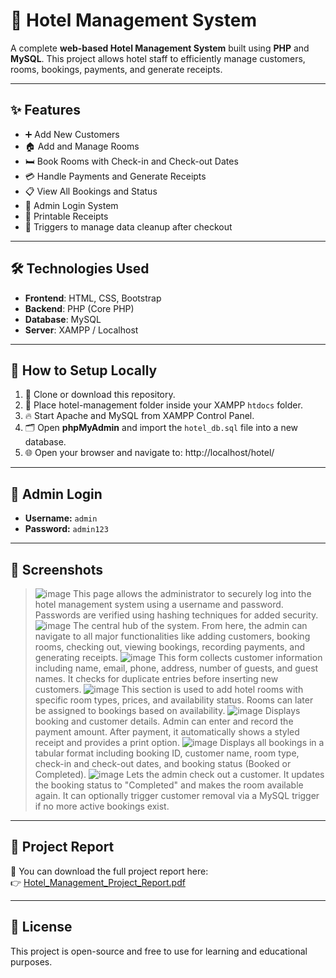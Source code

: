 # 🏨 Hotel Management System

A complete **web-based Hotel Management System** built using **PHP** and **MySQL**. This project allows hotel staff to efficiently manage customers, rooms, bookings, payments, and generate receipts.

---

## ✨ Features

- ➕ Add New Customers
- 🏠 Add and Manage Rooms
- 🛏️ Book Rooms with Check-in and Check-out Dates
- 💳 Handle Payments and Generate Receipts
- 📋 View All Bookings and Status
- 🔐 Admin Login System
- 🧾 Printable Receipts
- 🧠 Triggers to manage data cleanup after checkout

---

## 🛠️ Technologies Used

- **Frontend**: HTML, CSS, Bootstrap
- **Backend**: PHP (Core PHP)
- **Database**: MySQL
- **Server**: XAMPP / Localhost

---

## 🧾 How to Setup Locally

1. 🧱 Clone or download this repository.
2. 📂 Place hotel-management folder inside your XAMPP `htdocs` folder.
3. 🔥 Start Apache and MySQL from XAMPP Control Panel.
4. 🗂️ Open **phpMyAdmin** and import the `hotel_db.sql` file into a new database.
5. 🌐 Open your browser and navigate to:
http://localhost/hotel/

---

## 🔐 Admin Login

- **Username:** `admin`
- **Password:** `admin123`

---

## 📸 Screenshots

>![image](https://github.com/user-attachments/assets/0432a6cf-a8f2-43df-bfa9-1003a49f56d0)
>This page allows the administrator to securely log into the hotel management system using a username and password. Passwords are verified using hashing techniques for added security.
>![image](https://github.com/user-attachments/assets/d2315c05-4d74-4956-a4f1-083ab7a873d2)
>The central hub of the system. From here, the admin can navigate to all major functionalities like adding customers, booking rooms, checking out, viewing bookings, recording payments, and generating receipts.
>![image](https://github.com/user-attachments/assets/e6f68a3d-6a8f-4f70-b593-a31984afc2c7)
>This form collects customer information including name, email, phone, address, number of guests, and guest names. It checks for duplicate entries before inserting new customers.
>![image](https://github.com/user-attachments/assets/baf56dc2-2e78-4741-801f-fe77c7fbc5eb)
>This section is used to add hotel rooms with specific room types, prices, and availability status. Rooms can later be assigned to bookings based on availability.
>![image](https://github.com/user-attachments/assets/5880904b-6849-4717-9003-ea0c3dabad8d)
>Displays booking and customer details. Admin can enter and record the payment amount. After payment, it automatically shows a styled receipt and provides a print option.
>![image](https://github.com/user-attachments/assets/f0dd5c1d-d777-40f9-903e-d7d3443fd83d)
>Displays all bookings in a tabular format including booking ID, customer name, room type, check-in and check-out dates, and booking status (Booked or Completed).
>![image](https://github.com/user-attachments/assets/083f73f9-fba5-4f73-894a-4133c2abbe50)
>Lets the admin check out a customer. It updates the booking status to "Completed" and makes the room available again. It can optionally trigger customer removal via a MySQL trigger if no more active bookings exist.


---

## 📄 Project Report

📘 You can download the full project report here:  
👉 [Hotel_Management_Project_Report.pdf](./Hotel_Management_Project_Report.pdf)

---

## 📜 License

This project is open-source and free to use for learning and educational purposes.
